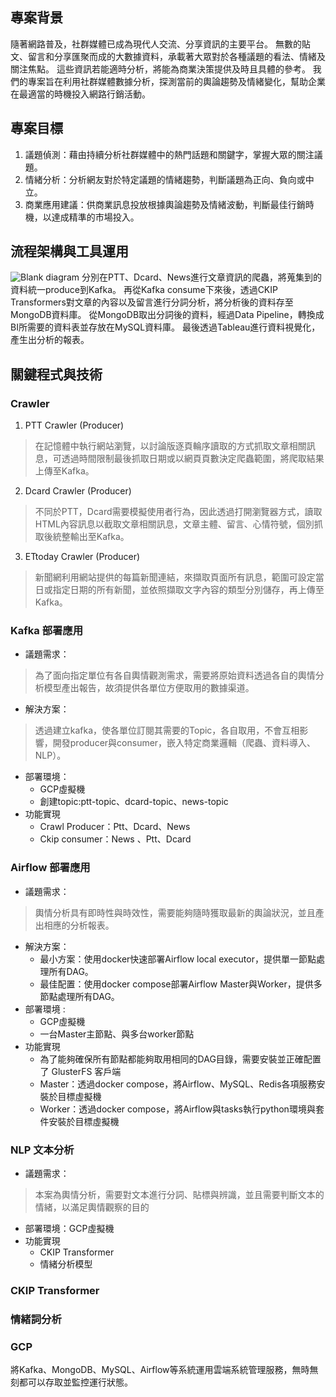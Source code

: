 ## 專案背景
隨著網路普及，社群媒體已成為現代人交流、分享資訊的主要平台。
無數的貼文、留言和分享匯聚而成的大數據資料，承載著大眾對於各種議題的看法、情緒及關注焦點。
這些資訊若能適時分析，將能為商業決策提供及時且具體的參考。
我們的專案旨在利用社群媒體數據分析，探測當前的輿論趨勢及情緒變化，幫助企業在最適當的時機投入網路行銷活動。

## 專案目標
1. 議題偵測：藉由持續分析社群媒體中的熱門話題和關鍵字，掌握大眾的關注議題。
2. 情緒分析：分析網友對於特定議題的情緒趨勢，判斷議題為正向、負向或中立。
3. 商業應用建議：供商業訊息投放根據輿論趨勢及情緒波動，判斷最佳行銷時機，以達成精準的市場投入。

## 流程架構與工具運用
![Blank diagram](https://github.com/user-attachments/assets/0df26931-026a-4b64-af24-61c063e6bd03)
分別在PTT、Dcard、News進行文章資訊的爬蟲，將蒐集到的資料統一produce到Kafka。
再從Kafka consume下來後，透過CKIP Transformers對文章的內容以及留言進行分詞分析，將分析後的資料存至MongoDB資料庫。
從MongoDB取出分詞後的資料，經過Data Pipeline，轉換成BI所需要的資料表並存放在MySQL資料庫。
最後透過Tableau進行資料視覺化，產生出分析的報表。

## 關鍵程式與技術
### Crawler
1. PTT Crawler (Producer)
>在記憶體中執行網站瀏覽，以討論版逐頁輪序讀取的方式抓取文章相關訊息，可透過時間限制最後抓取日期或以網頁頁數決定爬蟲範圍，將爬取結果上傳至Kafka。
2. Dcard Crawler (Producer)
>不同於PTT，Dcard需要模擬使用者行為，因此透過打開瀏覽器方式，讀取HTML內容訊息以截取文章相關訊息，文章主體、留言、心情符號，個別抓取後統整輸出至Kafka。
3. ETtoday  Crawler (Producer)
>新聞網利用網站提供的每篇新聞連結，來擷取頁面所有訊息，範圍可設定當日或指定日期的所有新聞，並依照擷取文字內容的類型分別儲存，再上傳至Kafka。

### Kafka 部署應用
* 議題需求：
>為了面向指定單位有各自輿情觀測需求，需要將原始資料透過各自的輿情分析模型產出報告，故須提供各單位方便取用的數據渠道。
* 解決方案：
>透過建立kafka，使各單位訂閱其需要的Topic，各自取用，不會互相影響，開發producer與consumer，嵌入特定商業邏輯（爬蟲、資料導入、NLP）。
* 部署環境：​
    * GCP虛擬機​
    * 創建topic:ptt-topic、dcard-topic、news-topic
* 功能實現​
    * Crawl Producer：Ptt、Dcard、News
    * Ckip consumer：News 、Ptt、Dcard

### Airflow 部署應用
* 議題需求：
>輿情分析具有即時性與時效性，需要能夠隨時獲取最新的輿論狀況，並且產出相應的分析報表。
* 解決方案：
    * 最小方案：使用docker快速部署Airflow local executor，提供單一節點處理所有DAG。
    * 最佳配置：使用docker compose部署Airflow Master與Worker，提供多節點處理所有DAG。
* 部署環境 :
    * GCP虛擬機
    * 一台Master主節點、與多台worker節點
* 功能實現​
    * 為了能夠確保所有節點都能夠取用相同的DAG目錄，需要安裝並正確配置了 GlusterFS 客戶端​
    * Master：透過docker compose，將Airflow、MySQL、Redis各項服務安裝於目標虛擬機​
    * Worker：透過docker compose，將Airflow與tasks執行python環境與套件安裝於目標虛擬機

### NLP 文本分析
* 議題需求：​
>本案為輿情分析，需要對文本進行分詞、貼標與辨識，並且需要判斷文本的情緒，以滿足輿情觀察的目的
* 部署環境：​GCP虛擬機
* 功能實現​
  * CKIP Transformer​
  * 情緒分析模型

### CKIP Transformer​

### 情緒詞分析​

### GCP
將Kafka、MongoDB、MySQL、Airflow等系統運用雲端系統管理服務，無時無刻都可以存取並監控運行狀態。
